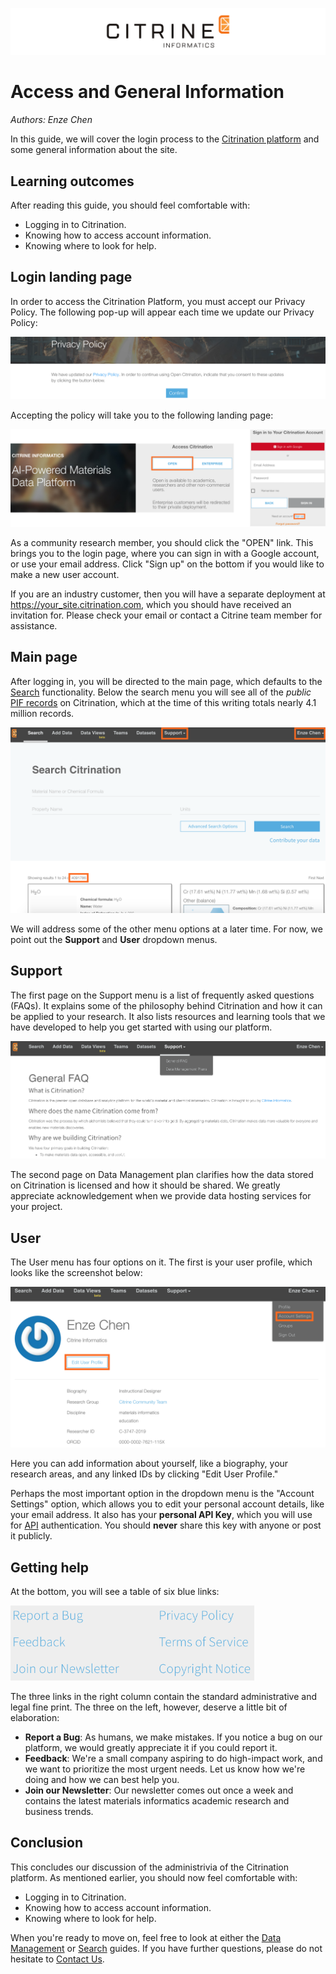 ![Banner logo](https://raw.githubusercontent.com/CitrineInformatics/community-tools/master/templates/fig/citrine_banner_2.png)

# Access and General Information
*Authors: Enze Chen*

In this guide, we will cover the login process to the [Citrination platform](https://citrination.com/) and some general information about the site.

## Learning outcomes
After reading this guide, you should feel comfortable with:
* Logging in to Citrination.
* Knowing how to access account information.
* Knowing where to look for help.

## Login landing page
In order to access the Citrination Platform, you must accept our Privacy Policy. The following pop-up will appear each time we update our Privacy Policy:

![Privacy policy](fig/07_privacy_policy.png "Privacy policy")

Accepting the policy will take you to the following landing page:    

![Landing page](fig/01_landing_page.png "Landing page")   

As a community research member, you should click the "OPEN" link. This brings you to the login page, where you can sign in with a Google account, or use your email address. Click "Sign up" on the bottom if you would like to make a new user account.

If you are an industry customer, then you will have a separate deployment at https://your_site.citrination.com, which you should have received an invitation for. Please check your email or contact a Citrine team member for assistance.

## Main page
After logging in, you will be directed to the main page, which defaults to the [Search](04_search.md) functionality. Below the search menu you will see all of the *public* [PIF records](http://citrineinformatics.github.io/pif-documentation/index.html) on Citrination, which at the time of this writing totals nearly 4.1 million records.   

![Main page](fig/03_main_page.png "Main page")   

We will address some of the other menu options at a later time. For now, we point out the **Support** and **User** dropdown menus.

## Support
The first page on the Support menu is a list of frequently asked questions (FAQs). It explains some of the philosophy behind Citrination and how it can be applied to your research. It also lists resources and learning tools that we have developed to help you get started with using our platform.   

![FAQ](fig/04_support_faq.png "FAQ")   

The second page on Data Management plan clarifies how the data stored on Citrination is licensed and how it should be shared. We greatly appreciate acknowledgement when we provide data hosting services for your project.

## User
The User menu has four options on it. The first is your user profile, which looks like the screenshot below:   

![User profile](fig/05_user_profile.png "User profile")   

Here you can add information about yourself, like a biography, your research areas, and any linked IDs by clicking "Edit User Profile."

Perhaps the most important option in the dropdown menu is the "Account Settings" option, which allows you to edit your personal account details, like your email address. It also has your **personal API Key**, which you will use for [API](http://citrineinformatics.github.io/python-citrination-client/index.html) authentication. You should **never** share this key with anyone or post it publicly.

## Getting help
At the bottom, you will see a table of six blue links:   

<img src="fig/06_links_bottom.png" alt="Miscellaneous links" width="390" height="120">

The three links in the right column contain the standard administrative and legal fine print. The three on the left, however, deserve a little bit of elaboration:
* **Report a Bug**: As humans, we make mistakes. If you notice a bug on our platform, we would greatly appreciate it if you could report it.
* **Feedback**: We're a small company aspiring to do high-impact work, and we want to prioritize the most urgent needs. Let us know how we're doing and how we can best help you.
* **Join our Newsletter**: Our newsletter comes out once a week and contains the latest materials informatics academic research and business trends.

## Conclusion
This concludes our discussion of the administrivia of the Citrination platform. As mentioned earlier, you should now feel comfortable with:
* Logging in to Citrination.
* Knowing how to access account information.
* Knowing where to look for help.

When you're ready to move on, feel free to look at either the [Data Management](02_data_management.md) or [Search](04_search.md) guides. If you have further questions, please do not hesitate to [Contact Us](https://citrine.io/contact/).
